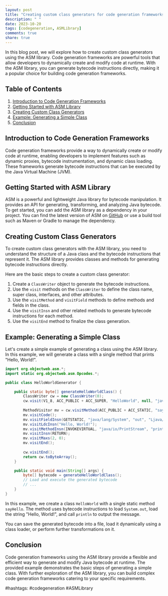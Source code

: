 ```yaml
---
layout: post
title: "Creating custom class generators for code generation frameworks with ASM Library"
description: " "
date: 2023-10-20
tags: [codegeneration, ASMLibrary]
comments: true
share: true
---
```


In this blog post, we will explore how to create custom class generators using the ASM library. Code generation frameworks are powerful tools that allow developers to dynamically create and modify code at runtime. With the ASM library, you can generate bytecode instructions directly, making it a popular choice for building code generation frameworks.

## Table of Contents
1. [Introduction to Code Generation Frameworks](#introduction-to-code-generation-frameworks)
2. [Getting Started with ASM Library](#getting-started-with-asm-library)
3. [Creating Custom Class Generators](#creating-custom-class-generators)
4. [Example: Generating a Simple Class](#example-generating-a-simple-class)
5. [Conclusion](#conclusion)

## Introduction to Code Generation Frameworks

Code generation frameworks provide a way to dynamically create or modify code at runtime, enabling developers to implement features such as dynamic proxies, bytecode instrumentation, and dynamic class loading. These frameworks generate bytecode instructions that can be executed by the Java Virtual Machine (JVM).

## Getting Started with ASM Library

ASM is a powerful and lightweight Java library for bytecode manipulation. It provides an API for generating, transforming, and analyzing Java bytecode. To get started, you can add the ASM library as a dependency in your project. You can find the latest version of ASM on [GitHub](https://github.com/asm-technology/asm) or use a build tool such as Maven or Gradle to manage the dependency.

## Creating Custom Class Generators

To create custom class generators with the ASM library, you need to understand the structure of a Java class and the bytecode instructions that represent it. The ASM library provides classes and methods for generating bytecode instructions directly.

Here are the basic steps to create a custom class generator:

1. Create a `ClassWriter` object to generate the bytecode instructions.
2. Use the `visit` methods on the `ClassWriter` to define the class name, super class, interfaces, and other attributes.
3. Use the `visitMethod` and `visitField` methods to define methods and fields in the class.
4. Use the `visitInsn` and other related methods to generate bytecode instructions for each method.
5. Use the `visitEnd` method to finalize the class generation.

## Example: Generating a Simple Class

Let's create a simple example of generating a class using the ASM library. In this example, we will generate a class with a single method that prints "Hello, World!".

```java
import org.objectweb.asm.*;
import static org.objectweb.asm.Opcodes.*;

public class HelloWorldGenerator {

    public static byte[] generateHelloWorldClass() {
        ClassWriter cw = new ClassWriter(0);
        cw.visit(V1_8, ACC_PUBLIC + ACC_SUPER, "HelloWorld", null, "java/lang/Object", null);
        
        MethodVisitor mv = cw.visitMethod(ACC_PUBLIC + ACC_STATIC, "sayHello", "()V", null, null);
        mv.visitCode();
        mv.visitFieldInsn(GETSTATIC, "java/lang/System", "out", "Ljava/io/PrintStream;");
        mv.visitLdcInsn("Hello, World!");
        mv.visitMethodInsn(INVOKEVIRTUAL, "java/io/PrintStream", "println", "(Ljava/lang/String;)V", false);
        mv.visitInsn(RETURN);
        mv.visitMaxs(2, 0);
        mv.visitEnd();
        
        cw.visitEnd();
        return cw.toByteArray();
    }

    public static void main(String[] args) {
        byte[] bytecode = generateHelloWorldClass();
        // Load and execute the generated bytecode
        // ...
    }
}
```

In this example, we create a class `HelloWorld` with a single static method `sayHello`. The method uses bytecode instructions to load `System.out`, load the string "Hello, World!", and call `println` to output the message.

You can save the generated bytecode into a file, load it dynamically using a class loader, or perform further transformations on it.

## Conclusion

Code generation frameworks using the ASM library provide a flexible and efficient way to generate and modify Java bytecode at runtime. The provided example demonstrates the basic steps of generating a simple class. With further exploration of the ASM library, you can build complex code generation frameworks catering to your specific requirements.

#hashtags: #codegeneration #ASMLibrary